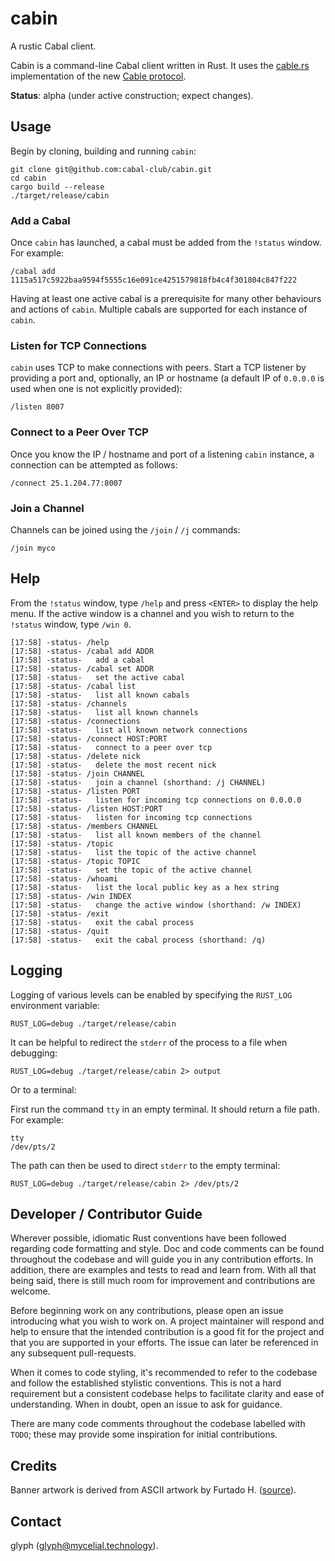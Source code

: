# cabin

A rustic Cabal client.

Cabin is a command-line Cabal client written in Rust. It uses the [cable.rs](https://github.com/cabal-club/cable.rs) implementation of the new [Cable protocol](https://github.com/cabal-club/cable).

**Status**: alpha (under active construction; expect changes).

## Usage

Begin by cloning, building and running `cabin`:

```
git clone git@github.com:cabal-club/cabin.git
cd cabin
cargo build --release
./target/release/cabin
```

### Add a Cabal

Once `cabin` has launched, a cabal must be added from the `!status` window. For example:

`/cabal add 1115a517c5922baa9594f5555c16e091ce4251579818fb4c4f301804c847f222`

Having at least one active cabal is a prerequisite for many other behaviours and actions of `cabin`. Multiple cabals are supported for each instance of `cabin`.

### Listen for TCP Connections

`cabin` uses TCP to make connections with peers. Start a TCP listener by providing a port and, optionally, an IP or hostname (a default IP of `0.0.0.0` is used when one is not explicitly provided):

`/listen 8007`

### Connect to a Peer Over TCP

Once you know the IP / hostname and port of a listening `cabin` instance, a connection can be attempted as follows:

`/connect 25.1.204.77:8007`

### Join a Channel

Channels can be joined using the `/join` / `/j` commands:

`/join myco`

## Help

From the `!status` window, type `/help` and press `<ENTER>` to display the help menu. If the active window is a channel and you wish to return to the `!status` window, type `/win 0`.

```
[17:58] -status- /help
[17:58] -status- /cabal add ADDR
[17:58] -status-   add a cabal
[17:58] -status- /cabal set ADDR
[17:58] -status-   set the active cabal
[17:58] -status- /cabal list
[17:58] -status-   list all known cabals
[17:58] -status- /channels
[17:58] -status-   list all known channels
[17:58] -status- /connections
[17:58] -status-   list all known network connections
[17:58] -status- /connect HOST:PORT
[17:58] -status-   connect to a peer over tcp
[17:58] -status- /delete nick
[17:58] -status-   delete the most recent nick
[17:58] -status- /join CHANNEL
[17:58] -status-   join a channel (shorthand: /j CHANNEL)
[17:58] -status- /listen PORT
[17:58] -status-   listen for incoming tcp connections on 0.0.0.0
[17:58] -status- /listen HOST:PORT
[17:58] -status-   listen for incoming tcp connections
[17:58] -status- /members CHANNEL
[17:58] -status-   list all known members of the channel
[17:58] -status- /topic
[17:58] -status-   list the topic of the active channel
[17:58] -status- /topic TOPIC
[17:58] -status-   set the topic of the active channel
[17:58] -status- /whoami
[17:58] -status-   list the local public key as a hex string
[17:58] -status- /win INDEX
[17:58] -status-   change the active window (shorthand: /w INDEX)
[17:58] -status- /exit
[17:58] -status-   exit the cabal process
[17:58] -status- /quit
[17:58] -status-   exit the cabal process (shorthand: /q)
```

## Logging

Logging of various levels can be enabled by specifying the `RUST_LOG` environment variable:

`RUST_LOG=debug ./target/release/cabin`

It can be helpful to redirect the `stderr` of the process to a file when debugging:

`RUST_LOG=debug ./target/release/cabin 2> output`

Or to a terminal:

First run the command `tty` in an empty terminal. It should return a file path. For example:

```
tty
/dev/pts/2
```

The path can then be used to direct `stderr` to the empty terminal:

`RUST_LOG=debug ./target/release/cabin 2> /dev/pts/2`

## Developer / Contributor Guide

Wherever possible, idiomatic Rust conventions have been followed regarding code formatting and style. Doc and code comments can be found throughout the codebase and will guide you in any contribution efforts. In addition, there are examples and tests to read and learn from. With all that being said, there is still much room for improvement and contributions are welcome.

Before beginning work on any contributions, please open an issue introducing what you wish to work on. A project maintainer will respond and help to ensure that the intended contribution is a good fit for the project and that you are supported in your efforts. The issue can later be referenced in any subsequent pull-requests.

When it comes to code styling, it's recommended to refer to the codebase and follow the established stylistic conventions. This is not a hard requirement but a consistent codebase helps to facilitate clarity and ease of understanding. When in doubt, open an issue to ask for guidance.

There are many code comments throughout the codebase labelled with `TODO`; these may provide some inspiration for initial contributions.

## Credits

Banner artwork is derived from ASCII artwork by Furtado H. ([source](https://ascii.co.uk/art/cabin)).

## Contact

glyph (glyph@mycelial.technology).
